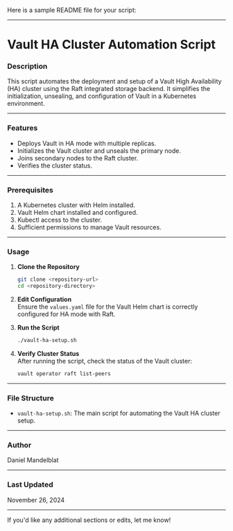 Here is a sample README file for your script:  

---

# Vault HA Cluster Automation Script  

### **Description**  
This script automates the deployment and setup of a Vault High Availability (HA) cluster using the Raft integrated storage backend. It simplifies the initialization, unsealing, and configuration of Vault in a Kubernetes environment.  

---

### **Features**  
- Deploys Vault in HA mode with multiple replicas.  
- Initializes the Vault cluster and unseals the primary node.  
- Joins secondary nodes to the Raft cluster.  
- Verifies the cluster status.  

---

### **Prerequisites**  
1. A Kubernetes cluster with Helm installed.  
2. Vault Helm chart installed and configured.  
3. Kubectl access to the cluster.  
4. Sufficient permissions to manage Vault resources.  

---

### **Usage**  

1. **Clone the Repository**  
   ```bash  
   git clone <repository-url>  
   cd <repository-directory>  
   ```  

2. **Edit Configuration**  
   Ensure the `values.yaml` file for the Vault Helm chart is correctly configured for HA mode with Raft.  

3. **Run the Script**  
   ```bash  
   ./vault-ha-setup.sh  
   ```  

4. **Verify Cluster Status**  
   After running the script, check the status of the Vault cluster:  
   ```bash  
   vault operator raft list-peers  
   ```  

---

### **File Structure**  
- `vault-ha-setup.sh`: The main script for automating the Vault HA cluster setup.  

---

### **Author**  
Daniel Mandelblat  

---

### **Last Updated**  
November 26, 2024  

---

If you'd like any additional sections or edits, let me know!

